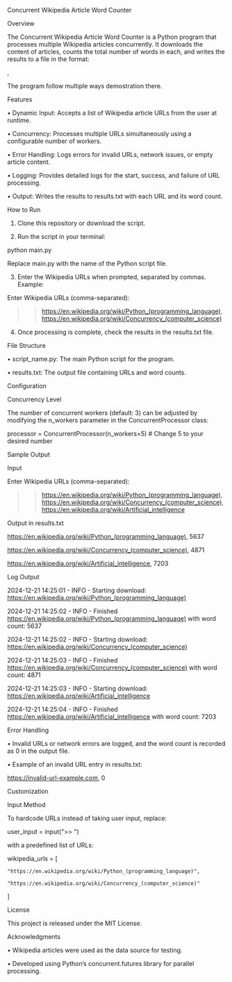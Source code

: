 Concurrent Wikipedia Article Word Counter

Overview

The Concurrent Wikipedia Article Word Counter is a Python program that processes multiple Wikipedia articles concurrently. It downloads the content of articles, counts the total number of words in each, and writes the results to a file in the format:


<Wikipedia Article URL>, <Word Count>



The program follow multiple ways demostration there.



Features

• Dynamic Input: Accepts a list of Wikipedia article URLs from the user at runtime.

• Concurrency: Processes multiple URLs simultaneously using a configurable number of workers.

• Error Handling: Logs errors for invalid URLs, network issues, or empty article content.

• Logging: Provides detailed logs for the start, success, and failure of URL processing.

• Output: Writes the results to results.txt with each URL and its word count.


How to Run

1. Clone this repository or download the script.

2. Run the script in your terminal:



python main.py



Replace main.py with the name of the Python script file.



3. Enter the Wikipedia URLs when prompted, separated by commas. Example:



Enter Wikipedia URLs (comma-separated):

>> https://en.wikipedia.org/wiki/Python_(programming_language), https://en.wikipedia.org/wiki/Concurrency_(computer_science)





4. Once processing is complete, check the results in the results.txt file.



File Structure

• script_name.py: The main Python script for the program.

• results.txt: The output file containing URLs and word counts.



Configuration



Concurrency Level



The number of concurrent workers (default: 3) can be adjusted by modifying the n_workers parameter in the ConcurrentProcessor class:



processor = ConcurrentProcessor(n_workers=5)  # Change 5 to your desired number



Sample Output



Input



Enter Wikipedia URLs (comma-separated):

>> https://en.wikipedia.org/wiki/Python_(programming_language), https://en.wikipedia.org/wiki/Concurrency_(computer_science), https://en.wikipedia.org/wiki/Artificial_intelligence



Output in results.txt



https://en.wikipedia.org/wiki/Python_(programming_language), 5637

https://en.wikipedia.org/wiki/Concurrency_(computer_science), 4871

https://en.wikipedia.org/wiki/Artificial_intelligence, 7203



Log Output



2024-12-21 14:25:01 - INFO - Starting download: https://en.wikipedia.org/wiki/Python_(programming_language)

2024-12-21 14:25:02 - INFO - Finished https://en.wikipedia.org/wiki/Python_(programming_language) with word count: 5637

2024-12-21 14:25:02 - INFO - Starting download: https://en.wikipedia.org/wiki/Concurrency_(computer_science)

2024-12-21 14:25:03 - INFO - Finished https://en.wikipedia.org/wiki/Concurrency_(computer_science) with word count: 4871

2024-12-21 14:25:03 - INFO - Starting download: https://en.wikipedia.org/wiki/Artificial_intelligence

2024-12-21 14:25:04 - INFO - Finished https://en.wikipedia.org/wiki/Artificial_intelligence with word count: 7203



Error Handling

• Invalid URLs or network errors are logged, and the word count is recorded as 0 in the output file.

• Example of an invalid URL entry in results.txt:



https://invalid-url-example.com, 0



Customization



Input Method



To hardcode URLs instead of taking user input, replace:



user_input = input(">> ")



with a predefined list of URLs:



wikipedia_urls = [

    "https://en.wikipedia.org/wiki/Python_(programming_language)",

    "https://en.wikipedia.org/wiki/Concurrency_(computer_science)"

]



License



This project is released under the MIT License.



Acknowledgments

• Wikipedia articles were used as the data source for testing.

• Developed using Python’s concurrent.futures library for parallel processing.

